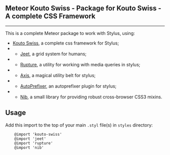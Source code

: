 ## Meteor Kouto Swiss - Package for Kouto Swiss - A complete CSS Framework
***

This is a complete Meteor package to work with Stylus, using:
 * [Kouto Swiss](http://kouto-swiss.io), a complete css framework for Stylus;
 * + [Jeet](http://jeet.gs/), a grid system for humans;
 * + [Rupture](http://jenius.github.io/rupture/), a utility for working with media queries in stylus;
 * + [Axis](http://axis.netlify.com/), a magical utility belt for stylus;
 * + [AutoPrefixer](https://github.com/jenius/autoprefixer-stylus), an autoprefixer plugin for stylus;
 * + [Nib](http://tj.github.io/nib/), a small library for providing robust cross-browser CSS3 mixins.

Usage
---

Add this import to the top of your main `.styl` file(s) in `styles` directory:

```
    @import 'kouto-swiss'
    @import 'jeet'
    @import 'rupture'
    @import 'nib'
```
